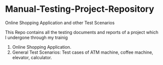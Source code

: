 # Manual-Testing-Project-Repository
Online Shopping Application and other Test Scenarios

This Repo contains all the testing documents and reports of a project which I undergone through my trainig 
1) Online Shopping Application.
2) General Test Scenarios: Test cases of ATM machine, coffee machine, elevator, calculator.
